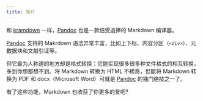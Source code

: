 ```yaml
---
title: 简介
---
```


和 [kramdown] 一样，[Pandoc] 也是一款倍受追捧的 Markdown 编译器。

[Pandoc] 支持的 Makrdown 语法异常丰富，比如上下标、内容分区（`<div>`）、元数据块和文献引证等。 

但它最为人称道的地方却是格式转换：它能实现很多很多种文件格式的相互转换，多到你想都想不到。将 Markdown 转换为 HTML 不稀奇，但能将 Markdown 转换为 PDF 和 docx（Microsoft Word）可就是 [Pandoc] 的独门绝技之一了。

有了这些功能，Markdown 也收获了你更多的爱吧?


[pandoc]: https://pandoc.org/ "Pandoc官网"

[kramdown]: https://kramdown.gettalong.org/index.html "kramdown官网"